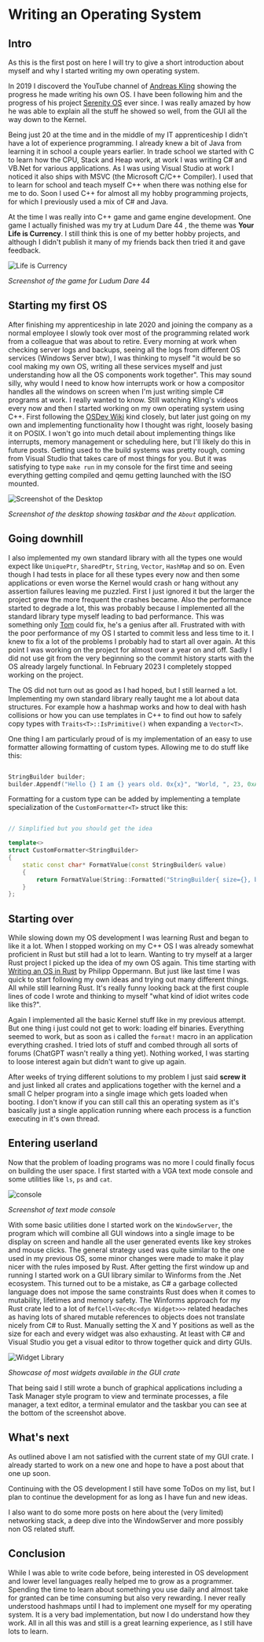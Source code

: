 # Writing an Operating System

## Intro

As this is the first post on here I will try to give a short introduction about myself and why I started writing my own operating system.

In 2019 I discoverd the YouTube channel of [Andreas Kling](https://www.youtube.com/c/andreaskling) showing the progress he made writing his own OS. I have been following him and the progress of his project [Serenity OS](https://github.com/SerenityOS/serenity) ever since. I was really amazed by how he was able to explain all the stuff he showed so well, from the GUI all the way down to the Kernel.

Being just 20 at the time and in the middle of my IT apprenticeship I didn't have a lot of experience programming. I already knew a bit of Java from learning it in school a couple years earlier. In trade school we started with C to learn how the CPU, Stack and Heap work, at work I was writing C# and VB.Net for various applications. As I was using Visual Studio at work I noticed it also ships with MSVC (the Microsoft C/C++ Compiler). I used that to learn for school and teach myself C++ when there was nothing else for me to do. Soon I used C++ for almost all my hobby programming projects, for which I previously used a mix of C# and Java.

At the time I was really into C++ game and game engine development. One game I actually finished was my try at Ludum Dare 44 , the theme was **Your Life is Currency**. I still think this is one of my better hobby projects, and although I didn't publish it many of my friends back then tried it and gave feedback.

![Life is Currency](/assets/osdev-intro/game.jpg)

*Screenshot of the game for Ludum Dare 44*

## Starting my first OS

After finishing my apprenticeship in late 2020 and joining the company as a normal employee I slowly took over most of the programming related work from a colleague that was about to retire. Every morning at work when checking server logs and backups, seeing all the logs from different OS services (Windows Server btw), I was thinking to myself "it would be so cool making my own OS, writing all these services myself and just understanding how all the OS components work together". This may sound silly, why would I need to know how interrupts work or how a compositor handles all the windows on screen when I'm just writing simple C# programs at work. I really wanted to know. Still watching Kling's videos every now and then I started working on my own operating system using C++. First following the [OSDev Wiki](https://wiki.osdev.org/Main_Page) kind closely, but later just going on my own and implementing functionality how I thought was right, loosely basing it on POSIX. I won't go into much detail about implementing things like interrupts, memory management or scheduling here, but I'll likely do this in future posts.
Getting used to the build systems was pretty rough, coming from Visual Studio that takes care of most things for you. But it was satisfying to type `make run` in my console for the first time and seeing everything getting compiled and qemu getting launched with the ISO mounted.

![Screenshot of the Desktop](/assets/osdev-intro/combos_desktop.jpg)

*Screenshot of the desktop showing taskbar and the `About` application.*

## Going downhill

I also implemented my own standard library with all the types one would expect like `UniquePtr`, `SharedPtr`, `String`, `Vector`, `HashMap` and so on. Even though I had tests in place for all these types every now and then some applications or even worse the Kernel would crash or hang without any assertion failures leaving me puzzled. First I just ignored it but the larger the project grew the more frequent the crashes became. Also the performance started to degrade a lot, this was probably because I implemented all the standard library type myself leading to bad performance. This was something only [Tom](https://thedailywtf.com/articles/the-inner-json-effect) could fix, he's a genius after all. Frustrated with with the poor performance of my OS I started to commit less and less time to it. I knew to fix a lot of the problems I probably had to start all over again. At this point I was working on the project for almost over a year on and off. Sadly I did not use git from the very beginning so the commit history starts with the OS already largely functional. In February 2023 I completely stopped working on the project.

The OS did not turn out as good as I had hoped, but I still learned a lot. Implementing my own standard library really taught me a lot about data structures. For example how a hashmap works and how to deal with hash collisions or how you can use templates in C++ to find out how to safely copy types with `Traits<T>::IsPrimitive()` when expanding a `Vector<T>`.

One thing I am particularly proud of is my implementation of an easy to use formatter allowing formatting of custom types.
Allowing me to do stuff like this:

```cpp

StringBuilder builder;
builder.Appendf("Hello {} I am {} years old. 0x{x}", "World, ", 23, 0xAFFE);

```

Formatting for a custom type can be added by implementing a template specialization of the `CustomFormatter<T>` struct like this:

```cpp

// Simplified but you should get the idea

template<>
struct CustomFormatter<StringBuilder>
{
	static const char* FormatValue(const StringBuilder& value)
	{
		return FormatValue(String::Formatted("StringBuilder{ size={}, buffer=\"{}\" }", value.Size(), value.ToString()));
	}
};

```

## Starting over

While slowing down my OS development I was learning Rust and began to like it a lot. When I stopped working on my C++ OS I was already somewhat proficient in Rust but still had a lot to learn. Wanting to try myself at a larger Rust project I picked up the idea of my own OS again. This time starting with [Writing an OS in Rust](https://os.phil-opp.com/) by Philipp Oppermann. But just like last time I was quick to start following my own ideas and trying out many different things. All while still learning Rust. It's really funny looking back at the first couple lines of code I wrote and thinking to myself "what kind of idiot writes code like this?". 

Again I implemented all the basic Kernel stuff like in my previous attempt. But one thing i just could not get to work: loading elf binaries. Everything seemed to work, but as soon as i called the `format!` macro in an application everything crashed. I tried lots of stuff and combed through all sorts of forums (ChatGPT wasn't really a thing yet). Nothing worked, I was starting to loose interest again but didn't want to give up again.

After weeks of trying different solutions to my problem I just said **screw it** and just linked all crates and applications together with the kernel and a small C helper program into a single image which gets loaded when booting. I don't know if you can still call this an operating system as it's basically just a single application running where each process is a function executing in it's own thread.

## Entering userland

Now that the problem of loading programs was no more I could finally focus on building the user space. I first started with a VGA text mode console and some utilities like `ls`, `ps` and `cat`.

![console](/assets/osdev-intro/textmode.jpg)

*Screenshot of text mode console*

With some basic utilities done I started work on the `WindowServer`, the program which will combine all GUI windows into a single image to be display on screen and handle all the user generated events like key strokes and mouse clicks. The general strategy used was quite similar to the one used in my previous OS, some minor changes were made to make it play nicer with the rules imposed by Rust. After getting the first window up and running I started work on a GUI library similar to Winforms from the .Net ecosystem. This turned out to be a mistake, as C# a garbage collected language does not impose the same constraints Rust does when it comes to mutability, lifetimes and memory safety. The Winforms approach for my Rust crate led to a lot of `RefCell<Vec<Rc<dyn Widget>>>` related headaches as having lots of shared mutable references to objects does not translate nicely from C# to Rust. Manually setting the X and Y positions as well as the size for each and every widget was also exhausting. At least with C# and Visual Studio you get a visual editor to throw together quick and dirty GUIs.

![Widget Library](/assets/osdev-intro/widget_library.jpg)

*Showcase of most widgets available in the GUI crate*

That being said I still wrote a bunch of graphical applications including a Task Manager style program to view and terminate processes, a file manager, a text editor, a terminal emulator and the taskbar you can see at the bottom of the screenshot above.

## What's next

As outlined above I am not satisfied with the current state of my GUI crate. I already started to work on a new one and hope to have a post about that one up soon.

Continuing with the OS development I still have some ToDos on my list, but I plan to continue the development for as long as I have fun and new ideas.

I also want to do some more posts on here about the (very limited) networking stack, a deep dive into the WindowServer and more possibly non OS related stuff.

## Conclusion

While I was able to write code before, being interested in OS development and lower level languages really helped me to grow as a programmer. Spending the time to learn about something you use daily and almost take for granted can be time consuming but also very rewarding. I never really understood hashmaps until I had to implement one myself for my operating system. It is a very bad implementation, but now I do understand how they work. All in all this was and still is a great learning experience, as I still have lots to learn.


